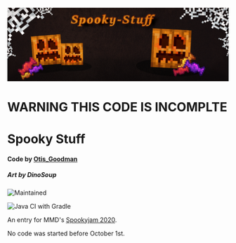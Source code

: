 <p align="center"> 
<img src="https://raw.githubusercontent.com/OtisGoodman/Spooky-Stuff/main/.github/img/banner.png">
</p>

# WARNING THIS CODE IS INCOMPLTE 

# Spooky Stuff

#### Code by [Otis_Goodman](https://github.com/OtisGoodman/)
##### Art by DinoSoup
![Maintained](https://img.shields.io/badge/Maintained%3A-False-red?style=flat-square&logo=github)

![Java CI with Gradle](https://github.com/OtisGoodman/Spooky-Stuff/workflows/Java%20CI%20with%20Gradle/badge.svg?branch=main&event=push)

An entry for MMD's [Spookyjam 2020](https://github.com/MinecraftModDevelopment/MMD-Site/blob/6d4c0dcdd3b94b186c7ee8075fdae56697b5680f/docs/events/spooky_jam_2020.md).
 

No code was started before October 1st.

